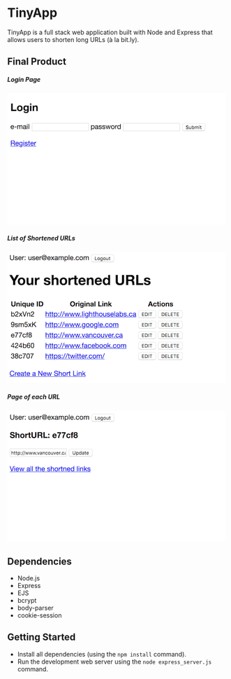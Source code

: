 # TinyApp

TinyApp is a full stack web application built with Node and Express that allows users to shorten long URLs (à la bit.ly).

## Final Product
##### Login Page
!["Login page"](https://github.com/icwangtw/tinyapp/blob/master/docs/login.png)
##### List of Shortened URLs
!["URL index"](https://github.com/icwangtw/tinyapp/blob/master/docs/url_index.png)
##### Page of each URL
!["Page for indiviual URL"](https://github.com/icwangtw/tinyapp/blob/master/docs/url.png)

## Dependencies

- Node.js
- Express
- EJS
- bcrypt
- body-parser
- cookie-session

## Getting Started

- Install all dependencies (using the `npm install` command).
- Run the development web server using the `node express_server.js` command.
